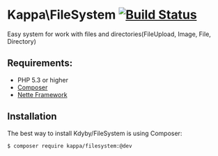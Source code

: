# Kappa\FileSystem [![Build Status](https://travis-ci.org/Kappa-org/FileSystem.png?branch=master)](https://travis-ci.org/Kappa-org/FileSystem)

Easy system for work with files and directories(FileUpload, Image, File, Directory)

## Requirements:

* PHP 5.3 or higher
* [Composer](http://getcomposer.org/)
* [Nette Framework](http://nette.org)

## Installation

The best way to install Kdyby/FileSystem is using Composer:

```bash
$ composer require kappa/filesystem:@dev
```